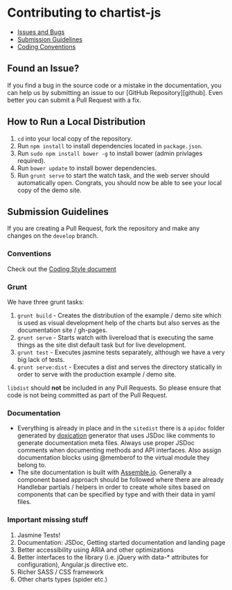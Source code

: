 # Contributing to chartist-js

 - [Issues and Bugs](#issue)
 - [Submission Guidelines](#submit)
 - [Coding Conventions](#conventions)

## <a name="issue"></a> Found an Issue?

If you find a bug in the source code or a mistake in the documentation, you can help us by
submitting an issue to our [GitHub Repository][github]. Even better you can submit a Pull Request
with a fix.

## How to Run a Local Distribution

1. `cd` into your local copy of the repository.
2. Run `npm install` to install dependencies located in `package.json`.
3. Run `sudo npm install bower -g` to install bower (admin privlages required).
4. Run `bower update` to install bower dependencies.
5. Run `grunt serve` to start the watch task, and the web server should automatically open. Congrats, you should now be able to see your local copy of the demo site.

## <a name="submit"></a> Submission Guidelines

If you are creating a Pull Request, fork the repository and make any changes on the `develop` branch.

### <a name="conventions"></a> Conventions

Check out the [Coding Style document](CODINGSTYLE.md)

### Grunt

We have three grunt tasks:

1. `grunt build` - Creates the distribution of the example / demo site which is used as visual development help of the charts but also serves as the documentation site / gh-pages.
2. `grunt serve` - Starts watch with livereload that is executing the same things as the site dist default task but for live development.
3. `grunt test` - Executes jasmine tests separately, although we have a very big lack of tests.
4. `grunt serve:dist` - Executes a dist and serves the directory statically in order to serve with the production example / demo site.

`libdist` should **not** be included in any Pull Requests. So please ensure that code is not being committed as part of the Pull Request.

### Documentation

- Everything is already in place and in the `sitedist` there is a `apidoc` folder generated by [doxication](https://github.com/gionkunz/grunt-doxication) generator that uses JSDoc like comments to generate documentation meta files. Always use proper JSDoc comments when documenting methods and API interfaces. Also assign documentation blocks using @memberof to the virtual module they belong to.
- The site documentation is built with [Assemble.io](http://assemble.io/). Generally a component based approach should be followed where there are already Handlebar partials / helpers in order to create whole sites based on components that can be specified by type and with their data in yaml files.

### Important missing stuff 

1. Jasmine Tests!
2. Documentation: JSDoc, Getting started documentation and landing page
3. Better accessibility using ARIA and other optimizations
4. Better interfaces to the library (i.e. jQuery with data-* attributes for configuration), Angular.js directive etc.
5. Richer SASS / CSS framework
6. Other charts types (spider etc.)
